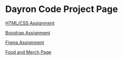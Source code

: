# Dayron Code Project Page
<a href="https://dcholloway.github.io/WEBT-2310/Buisness Website/index.html">HTML/CSS Assignment</a>

<a href="https://dcholloway.github.io/WEBT-2310/Bootstrap/index.html">Boostrap Assignment</a>

<a href="https://dcholloway.github.io/WEBT-2310/Figma Website/index.html">Figma Assignment</a>

<a href="https://dcholloway.github.io/WEBT-2310/Final merch and food page/index.html">Food and Merch Page</a>
